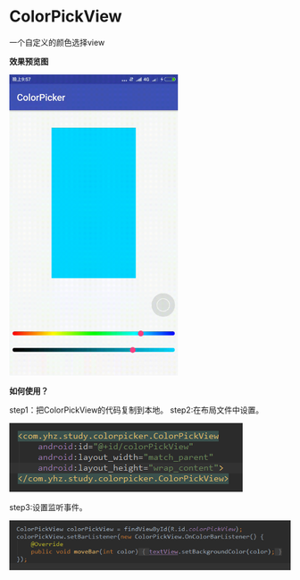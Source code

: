 # ColorPickView
一个自定义的颜色选择view

**效果预览图**

<img src = "https://github.com/droidXZ/ColorPickView/blob/master/screenshoot/colorpick.gif"  width="60%"/>

**如何使用？**

step1：把ColorPickView的代码复制到本地。
step2:在布局文件中设置。

<img src = "https://github.com/droidXZ/ColorPickView/blob/master/screenshoot/layout.png"/>

step3:设置监听事件。

<img src = "https://github.com/droidXZ/ColorPickView/blob/master/screenshoot/listener.png"/>
